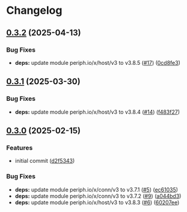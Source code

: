# Changelog

## [0.3.2](https://github.com/mikesmitty/sht4x/compare/v0.3.1...v0.3.2) (2025-04-13)


### Bug Fixes

* **deps:** update module periph.io/x/host/v3 to v3.8.5 ([#17](https://github.com/mikesmitty/sht4x/issues/17)) ([0cd8fe3](https://github.com/mikesmitty/sht4x/commit/0cd8fe30cd87e464351219dd27ed2d61e3ad5f88))

## [0.3.1](https://github.com/mikesmitty/sht4x/compare/v0.3.0...v0.3.1) (2025-03-30)


### Bug Fixes

* **deps:** update module periph.io/x/host/v3 to v3.8.4 ([#14](https://github.com/mikesmitty/sht4x/issues/14)) ([f483f27](https://github.com/mikesmitty/sht4x/commit/f483f271643f9f4db45ff0591518904e1ff66e43))

## [0.3.0](https://github.com/mikesmitty/sht4x/compare/v0.2.0...v0.3.0) (2025-02-15)


### Features

* initial commit ([d2f5343](https://github.com/mikesmitty/sht4x/commit/d2f534323fcc2fd0ec016afad251425fa64e3c63))


### Bug Fixes

* **deps:** update module periph.io/x/conn/v3 to v3.7.1 ([#5](https://github.com/mikesmitty/sht4x/issues/5)) ([ec61035](https://github.com/mikesmitty/sht4x/commit/ec610357854076f1880bf6668be99023318011e8))
* **deps:** update module periph.io/x/conn/v3 to v3.7.2 ([#9](https://github.com/mikesmitty/sht4x/issues/9)) ([a044bd3](https://github.com/mikesmitty/sht4x/commit/a044bd38f518ef64a07930f3c26421b8bd19d875))
* **deps:** update module periph.io/x/host/v3 to v3.8.3 ([#6](https://github.com/mikesmitty/sht4x/issues/6)) ([60207ee](https://github.com/mikesmitty/sht4x/commit/60207ee1306c8244a9d9eef44ef5265efb0fa511))
